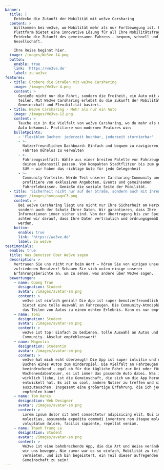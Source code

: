 ```yaml
---
banner:
  title: |
    Entdecke die Zukunft der Mobilität mit we3ve Carsharing
  content: >
    Willkommen bei we3ve, wo Mobilität mehr als nur Fortbewegung ist. Unsere
    Plattform bietet eine innovative Lösung für all Ihre Mobilitätsfragen.
    Entdecke die Zukunft des gemeinsamen Fahrens – bequem, schnell und in guter
    Gesellschaft.

    Ihre Reise beginnt hier.
  image: /images/We3ve-14.png
  button:
    enable: true
    link: 'https://we3ve.de'
    label: zu we3ve
features:
  - title: Erobere die Straßen mit we3ve Carsharing
    image: /images/We3ve-4.png
    content: >
      Genieße nicht nur die Fahrt, sondern die Freiheit, ein Auto mit anderen zu
      teilen. Mit We3ve Carsharing erlebst du die Zukunft der Mobilität, die auf
      Gemeinschaft und Flexibilität basiert.
  - title: We3ve Carsharing - Mehr als nur ein Auto
    image: /images/We3ve-12.png
    content: >
      Tauche ein in die Vielfalt von we3ve Carsharing, wo du mehr als nur ein
      Auto bekommst. Profitiere von modernen Features wie:
    bulletpoints:
      - 'Flexiblem Buchen: jederzeit buchbar, jederzeit stornierbar'
      - >-
        Nutzerfreundlichen Dashboard: Einfach und bequem zu navigieren, um deine
        Fahrten mühelos zu verwalten
      - >-
        Fahrzeugvielfalt: Wähle aus einer breiten Palette von Fahrzeugen, die zu
        deinem Lebensstil passen. Vom kompakten Stadtflitzer bis zum geräumigen
        SUV – wir haben das richtige Auto für jede Gelegenheit
      - >-
        Community-Vorteile: Werde Teil unserer Carsharing-Community und
        profitiere von exklusiven Angeboten, Events und gemeinsamen
        Fahrerlebnissen. Genieße die soziale Seite der Mobilität.
  - title: 'Sicherheit nicht nur auf der Straße, sondern auch mit Ihren Daten'
    image: /images/homepageC3.png
    content: >
      Bei we3ve Carsharing liegt uns nicht nur Ihre Sicherheit am Herzen,
      sondern auch der Schutz Ihrer Daten. Wir garantieren, dass Ihre
      Informationen immer sicher sind. Von der Übertragung bis zur Speicherung
      achten wir darauf, dass Ihre Daten vertraulich und ordnungsgemäß behandelt
      werden.
    button:
      enable: true
      link: 'https://we3ve.de'
      label: zu we3ve
testimonials:
  enable: true
  title: Was Benutzer über We3ve sagen
  description: >
    Vertrauen Sie uns nicht nur beim Wort – hören Sie von einigen unserer
    zufriedenen Benutzer! Schauen Sie sich unten einige unserer
    Erfahrungsberichte an, um zu sehen, was andere über We3ve sagen.
  bewertungen:
    - name: Quang Tran
      designation: Student
      avatar: /images/avatar-sm.png
      content: >
        we3ve ist einfach genial! Die App ist super benutzerfreundlich und
        bietet eine tolle Auswahl an Fahrzeugen. Die Community-Atmosphäre macht
        das Teilen von Autos zu einem echten Erlebnis. Kann es nur empfehlen!
    - name: Toni
      designation: Student
      avatar: /images/avatar-sm.png
      content: >
        we3ve ist top! Einfach zu bedienen, tolle Auswahl an Autos und coole
        Community. Absolut empfehlenswert!
    - name: Magnolia
      designation: Studentin
      avatar: /images/avatar-sm.png
      content: >
        we3ve hat mich echt überzeugt! Die App ist super intuitiv und macht das
        Buchen eines Autos zum Kinderspiel. Die Vielfalt an Fahrzeugen ist
        beeindruckend - egal ob für die tägliche Fahrt zur Uni oder für ein
        Wochenendabenteuer, es ist immer das passende Auto dabei. Was ich aber
        wirklich liebe, ist die Gemeinschaft, die sich um die App herum
        entwickelt hat. Es ist so cool, andere Nutzer zu treffen und sich
        auszutauschen. Insgesamt eine großartige Erfahrung, die ich jedem
        empfehlen kann!
    - name: Tom Hanks
      designation: Web Designer
      avatar: /images/avatar-sm.png
      content: >
        Lorem ipsum dolor sit amet consectetur adipisicing elit. Qui iusto illo
        molestias, assumenda expedita commodi inventore non itaque molestiae
        voluptatum dolore, facilis sapiente, repellat veniam.
    - name: Thanh Trung Le
      designation: Student
      avatar: /images/avatar-sm.png
      content: >
        We3ve ist eine bahnbrechende App, die die Art und Weise verändert, wie
        wir uns bewegen. Nie zuvor war es so einfach, Mobilität zu teilen und zu
        vermieten, und ich bin begeistert, ein Teil dieser aufregenden
        Gemeinschaft zu sein!
---
```


